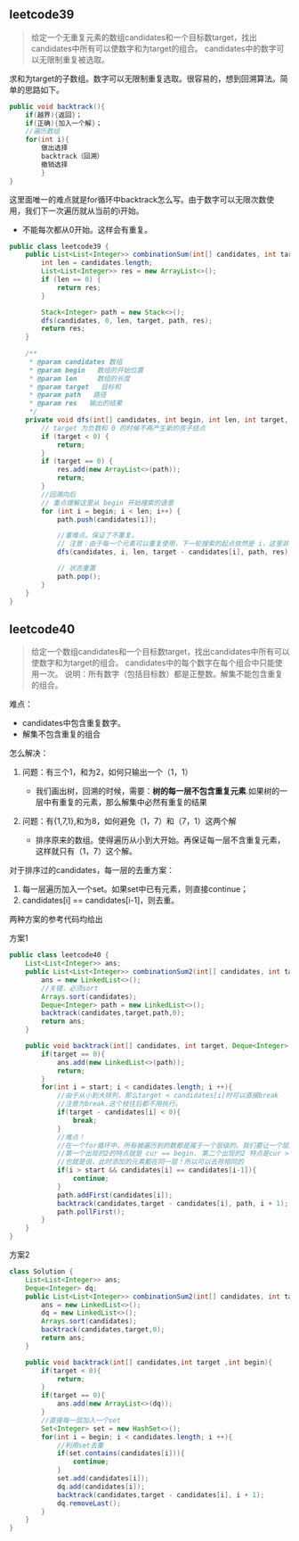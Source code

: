 ## leetcode39
> 给定一个无重复元素的数组candidates和一个目标数target，找出candidates中所有可以使数字和为target的组合。
candidates中的数字可以无限制重复被选取。

求和为target的子数组。数字可以无限制重复选取。很容易的，想到回溯算法。简单的思路如下。
```java
public void backtrack(){
    if(越界){返回}；
    if(正确){加入一个解}；
    //遍历数组    
    for(int i){
        做出选择
        backtrack（回溯）
        撤销选择
        }
}
```
这里面唯一的难点就是for循环中backtrack怎么写。由于数字可以无限次数使用，我们下一次遍历就从当前的i开始。
* 不能每次都从0开始。这样会有重复。

```java
public class leetcode39 {
    public List<List<Integer>> combinationSum(int[] candidates, int target) {
        int len = candidates.length;
        List<List<Integer>> res = new ArrayList<>();
        if (len == 0) {
            return res;
        }

        Stack<Integer> path = new Stack<>();
        dfs(candidates, 0, len, target, path, res);
        return res;
    }
    
    /**
     * @param candidates 数组
     * @param begin   数组的开始位置
     * @param len     数组的长度
     * @param target   目标和
     * @param path   路径
     * @param res   输出的结果
     */
    private void dfs(int[] candidates, int begin, int len, int target, Stack<Integer> path, List<List<Integer>> res) {
        // target 为负数和 0 的时候不再产生新的孩子结点
        if (target < 0) {
            return;
        }
        if (target == 0) {
            res.add(new ArrayList<>(path));
            return;
        }
        //回溯向后
        // 重点理解这里从 begin 开始搜索的语意
        for (int i = begin; i < len; i++) {
            path.push(candidates[i]);

            //重难点。保证了不重复。
            // 注意：由于每一个元素可以重复使用，下一轮搜索的起点依然是 i，这里非常容易弄错
            dfs(candidates, i, len, target - candidates[i], path, res);

            // 状态重置
            path.pop();
        }
    }
}
```

## leetcode40
> 给定一个数组candidates和一个目标数target，找出candidates中所有可以使数字和为target的组合。
> candidates中的每个数字在每个组合中只能使用一次。
> 说明：所有数字（包括目标数）都是正整数。解集不能包含重复的组合。

难点：
* candidates中包含重复数字。
* 解集不包含重复的组合

怎么解决：
1. 问题：有三个1，和为2，如何只输出一个（1，1）
    * 我们画出树，回溯的时候，需要：**树的每一层不包含重复元素**.如果树的一层中有重复的元素，那么解集中必然有重复的结果
    
2. 问题：有{1,7,1},和为8，如何避免（1，7）和（7，1）这两个解
    * 排序原来的数组。使得遍历从小到大开始。再保证每一层不含重复元素，这样就只有（1，7）这个解。
    
对于排序过的candidates，每一层的去重方案：
1. 每一层遍历加入一个set。如果set中已有元素，则直接continue；
2. candidates[i] == candidates[i-1]，则去重。

两种方案的参考代码均给出

方案1
```java
public class leetcode40 {
    List<List<Integer>> ans;
    public List<List<Integer>> combinationSum2(int[] candidates, int target) {
        ans = new LinkedList<>();
        //关键，必须sort
        Arrays.sort(candidates);
        Deque<Integer> path = new LinkedList<>();
        backtrack(candidates,target,path,0);
        return ans;
    }

    public void backtrack(int[] candidates, int target, Deque<Integer> path, int start){
        if(target == 0){
            ans.add(new LinkedList<>(path));
            return;
        }
        for(int i = start; i < candidates.length; i ++){
            //由于从小到大排列，那么target < candidates[i]时可以直接break
            //注意为break.这个枝往后都不用执行。
            if(target - candidates[i] < 0){
                break;
            }
            //难点！
            //在一个for循环中，所有被遍历到的数都是属于一个层级的。我们要让一个层级中，必须出现且只出现一个2，那么就放过第一个出现重复的2，但不放过后面出现的2。
            //第一个出现的2的特点就是 cur == begin. 第二个出现的2 特点是cur > begin.
            //也就是说，此时添加的元素都在同一层！所以可以去除相同的
            if(i > start && candidates[i] == candidates[i-1]){
                continue;
            }
            path.addFirst(candidates[i]);
            backtrack(candidates,target - candidates[i], path, i + 1);
            path.pollFirst();
        }
    }
}
```

方案2
```java
class Solution {
    List<List<Integer>> ans;
    Deque<Integer> dq;
    public List<List<Integer>> combinationSum2(int[] candidates, int target) {
        ans = new LinkedList<>();
        dq = new LinkedList<>();
        Arrays.sort(candidates);
        backtrack(candidates,target,0);
        return ans;
    }

    public void backtrack(int[] candidates,int target ,int begin){
        if(target < 0){
            return;
        }
        if(target == 0){
            ans.add(new ArrayList<>(dq));
        }
        //直接每一层加入一个set
        Set<Integer> set = new HashSet<>();
        for(int i = begin; i < candidates.length; i ++){
            //利用set去重
            if(set.contains(candidates[i])){
                continue;
            }
            set.add(candidates[i]);
            dq.add(candidates[i]);
            backtrack(candidates,target - candidates[i], i + 1);
            dq.removeLast();
        }
    }
}
```